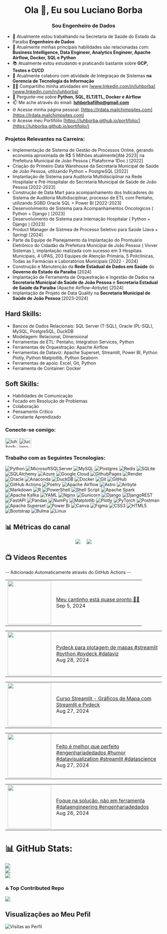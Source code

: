 <h1 align="center">Ola 👋, Eu sou Luciano Borba</h1>
<h3 align="center">Sou Engenheiro de Dados</h3>

- 🔭 Atualmente estou trabalhando na Secretaria de Saúde do Estado da Paraíba **Engenheiro de Dados**
- 🌱 Atualmente minhas principais habilidades são relacionadas com: **Business Intelligence, Data Engineer, Analytics Engineer, Apache Airflow, Docker, SQL e Python**
- 📚 Atualmente estou estudando e praticando bastante sobre  **GCP, Testes e CI/CD**
- 👯 Atualmente colaboro com atividade de Integraçao de Sistemas **na Gerencia de Tecnologia da Informação**
- 👨‍💻 Compartilho minha atividades em [www.linkedin.com/in/luhborba](www.linkedin.com/in/luhborba)
- 💬 Pergunte-me sobre **Python, SQL, ELT/ETL, Docker e Airflow**
- 📫 Me ache através do email: **luhborbafilho@gmail.com**
- 🌐	Acesse minha página pessoal: [https://lrdata.mailchimpsites.com](https://lrdata.mailchimpsites.com)
- 🌐	Acesse meu Portifólio [https://luhborba.github.io/portifolio/](https://luhborba.github.io/portifolio/)


<h3 align="left">Projetos Relevantes na Carreira:</h3>

  -  Implementação de Sistema de Gestão de Processos Online, gerando economia aproximada de R$ 5 Milhões atualmente[Até 2023] na Prefeitura Municipal de João Pessoa ( Plataforma 1Doc ) [2022] 
  -  Criação do Primeiro Data Warehouse da Secretaria Municipal de Saúde de João Pessoa, utilizando Python + PostgreSQL [2022] 
  -  Implantação de Sistema para Auditoria Multidisciplinar na Rede Hospitalar e Pré-Hospitalar do Secretaria Municipal de Saúde de João Pessoa [2022-2023]
  -  Construção de Data Mart para acompanhamento dos Indicadores do Sistema de Auditoria Multidisciplinar, processo de ETL com Pentaho, utilizando SGBD Oracle SQL + Power BI [2022-2023]
  -  Desenvolvimento de Sistema para Acompanhamentos Oncologicos ( Python + Django ) [2023]
  -  Desenvolvimento de Sistema para Internação Hospitalar ( Python + Django ) [2023]
  -  Product Manager de Sistmea de Processo Seletivo para Saúde (Java + Spring) [2024]
  -  Parte da Equipe de Planejamento da Implantação do Prontuário Eletrônico do Cidadão da Prefeitura Municipal de João Pessoa ( Vivver Sistemas ), implantação realizada com sucesso em 3 Hospitais Municipais, 4 UPAS, 203 Equipes de Atenção Primária, 5 Policlinicas, Todas as Farmácias e Laboratórios Municipais [2022 - 2024]
  -  Construção e Manutenção da **Rede Estadual de Dados em Saúde** do **Governo do Estado da Paraíba** [2024]
  -  Implantação de Ferramenta de Orquestração e Ingestão de Dados na **Secretaria Municipal de Saúde de João Pessoa** e **Secretaria Estadual de Saúde da Paraíba** (Apache Airflow-Airbyte) [2024]
  -  Implantação de Projeto de Data Quality na **Secretaria Municipal de Saúde de João Pessoa** [2023-2024]

## Hard Skills:
- Bancos de Dados Relacionais: SQL Server (T-SQL), Oracle (PL-SQL), MySQL, PostgreSQL, DuckDB
- Modelagem: Relacional, Dimensional
- Ferramentas de ETL: Pentaho, Integration Services, Python
- Ferramentas de Orquestração: Apache Airflow
- Ferramentas de Dataviz: Apache Superset, Streamlit, Power BI, Python Plotly, Python Matplotlib, Python Seaborn
- Ferramentas de apoio: Excel, Git, Python
- Ferramenta de Container: Docker

## Soft Skills:
- Habilidades de Comunicação
- Focado em Resolução de Problemas
- Colaboração
- Pensamento Crítico
- Constante Aprendizado


<h3 align="left">Conecte-se comigo:</h3>
<p align="left">
<a href="https://linkedin.com/in/luhborba" target="blank"><img align="center" src="https://raw.githubusercontent.com/rahuldkjain/github-profile-readme-generator/master/src/images/icons/Social/linked-in-alt.svg" alt="luhborba" height="30" width="40" /></a>
<a href="https://www.youtube.com/@luhborba" target="blank"><img align="center" src="https://raw.githubusercontent.com/rahuldkjain/github-profile-readme-generator/master/src/images/icons/Social/youtube.svg" alt="luciano borba" height="30" width="40" /></a>
</p>

<h3 align="left">Trabalho com as Seguintes Tecnologias: </h3>

![Python](https://img.shields.io/badge/python-3670A0?style=for-the-badge&logo=python&logoColor=ffdd54) ![MicrosoftSQLServer](https://img.shields.io/badge/Microsoft%20SQL%20Server-CC2927?style=for-the-badge&logo=microsoft%20sql%20server&logoColor=white) ![MySQL](https://img.shields.io/badge/mysql-4479A1.svg?style=for-the-badge&logo=mysql&logoColor=white) ![Postgres](https://img.shields.io/badge/postgres-%23316192.svg?style=for-the-badge&logo=postgresql&logoColor=white) ![Redis](https://img.shields.io/badge/redis-%23DD0031.svg?style=for-the-badge&logo=redis&logoColor=white) ![SQLite](https://img.shields.io/badge/sqlite-%2307405e.svg?style=for-the-badge&logo=sqlite&logoColor=white) ![SQLAlchemy](https://img.shields.io/badge/SQLAlchemy-1.4.23-red.svg) ![Azure](https://img.shields.io/badge/azure-%230072C6.svg?style=for-the-badge&logo=microsoftazure&logoColor=white) ![Google Cloud](https://img.shields.io/badge/GoogleCloud-%234285F4.svg?style=for-the-badge&logo=google-cloud&logoColor=white) ![GithubPages](https://img.shields.io/badge/github%20pages-121013?style=for-the-badge&logo=github&logoColor=white) ![Render](https://img.shields.io/badge/Render-%46E3B7.svg?style=for-the-badge&logo=render&logoColor=white) ![Oracle](https://img.shields.io/badge/Oracle-F80000?style=for-the-badge&logo=oracle&logoColor=white) ![Anaconda](https://img.shields.io/badge/Anaconda-%2344A833.svg?style=for-the-badge&logo=anaconda&logoColor=white) ![DuckDB](https://img.shields.io/badge/DuckDB-0.2.2-blue.svg) ![Docker](https://img.shields.io/badge/docker-%230db7ed.svg?style=for-the-badge&logo=docker&logoColor=white) ![Git](https://img.shields.io/badge/git-%23F05033.svg?style=for-the-badge&logo=git&logoColor=white) ![GitHub](https://img.shields.io/badge/github-%23121011.svg?style=for-the-badge&logo=github&logoColor=white) ![GitHub Actions](https://img.shields.io/badge/github%20actions-%232671E5.svg?style=for-the-badge&logo=githubactions&logoColor=white) ![Poetry](https://img.shields.io/badge/Poetry-%233B82F6.svg?style=for-the-badge&logo=poetry&logoColor=0B3D8D) ![Apache Airflow](https://img.shields.io/badge/Apache%20Airflow-017CEE?style=for-the-badge&logo=Apache%20Airflow&logoColor=white) ![Astro](https://img.shields.io/badge/astro-%232C2052.svg?style=for-the-badge&logo=astro&logoColor=white) ![Airbyte](https://img.shields.io/badge/Airbyte-0.35.8-blue.svg) ![Markdown](https://img.shields.io/badge/markdown-%23000000.svg?style=for-the-badge&logo=markdown&logoColor=white) ![R](https://img.shields.io/badge/r-%23276DC3.svg?style=for-the-badge&logo=r&logoColor=white)  ![PowerShell](https://img.shields.io/badge/PowerShell-%235391FE.svg?style=for-the-badge&logo=powershell&logoColor=white) ![Shell Script](https://img.shields.io/badge/shell_script-%23121011.svg?style=for-the-badge&logo=gnu-bash&logoColor=white) ![Apache Spark](https://img.shields.io/badge/Apache%20Spark-FDEE21?style=for-the-badge&logo=apachespark&logoColor=black) ![Apache Kafka](https://img.shields.io/badge/Apache%20Kafka-000?style=for-the-badge&logo=apachekafka) ![YAML](https://img.shields.io/badge/yaml-%23ffffff.svg?style=for-the-badge&logo=yaml&logoColor=151515) ![Nginx](https://img.shields.io/badge/nginx-%23009639.svg?style=for-the-badge&logo=nginx&logoColor=white) ![Gunicorn](https://img.shields.io/badge/gunicorn-%298729.svg?style=for-the-badge&logo=gunicorn&logoColor=white) ![Django](https://img.shields.io/badge/django-%23092E20.svg?style=for-the-badge&logo=django&logoColor=white) ![DjangoREST](https://img.shields.io/badge/DJANGO-REST-ff1709?style=for-the-badge&logo=django&logoColor=white&color=ff1709&labelColor=gray) ![FastAPI](https://img.shields.io/badge/FastAPI-005571?style=for-the-badge&logo=fastapi) ![Pandas](https://img.shields.io/badge/pandas-%23150458.svg?style=for-the-badge&logo=pandas&logoColor=white) ![NumPy](https://img.shields.io/badge/numpy-%23013243.svg?style=for-the-badge&logo=numpy&logoColor=white) ![Matplotlib](https://img.shields.io/badge/Matplotlib-%23ffffff.svg?style=for-the-badge&logo=Matplotlib&logoColor=black) ![Plotly](https://img.shields.io/badge/Plotly-%233F4F75.svg?style=for-the-badge&logo=plotly&logoColor=white) ![PyTorch](https://img.shields.io/badge/PyTorch-%23EE4C2C.svg?style=for-the-badge&logo=PyTorch&logoColor=white) ![Postman](https://img.shields.io/badge/Postman-FF6C37?style=for-the-badge&logo=postman&logoColor=white) ![Apache Superset](https://img.shields.io/badge/Apache%20Superset-0.999-ff69b4.svg) ![Power Bi](https://img.shields.io/badge/power_bi-F2C811?style=for-the-badge&logo=powerbi&logoColor=black) ![Canva](https://img.shields.io/badge/Canva-%2300C4CC.svg?style=for-the-badge&logo=Canva&logoColor=white) ![Figma](https://img.shields.io/badge/figma-%23F24E1E.svg?style=for-the-badge&logo=figma&logoColor=white) ![CSS3](https://img.shields.io/badge/css3-%231572B6.svg?style=for-the-badge&logo=css3&logoColor=white) ![HTML5](https://img.shields.io/badge/html5-%23E34F26.svg?style=for-the-badge&logo=html5&logoColor=white) ![Bootstrap](https://img.shields.io/badge/bootstrap-%238511FA.svg?style=for-the-badge&logo=bootstrap&logoColor=white) ![Bulma](https://img.shields.io/badge/bulma-00D0B1?style=for-the-badge&logo=bulma&logoColor=white) ![Linux](https://img.shields.io/badge/Linux-5.10-green.svg) 

## 📊 Métricas do canal

<div style="display: flex; justify-content: center;">
  <div style="margin-right: 10px;">
    <a href="http://youtube.com/@luhborba?sub_confirmation=1">
      <img src="https://img.shields.io/youtube/channel/subscribers/UCN16u-GFjdNmVWlxBZvRqsQ" />
    </a>
  </div>
  <div style="margin-left: 10px;">
    <a href="http://youtube.com/@luhborba?sub_confirmation=1">
      <img src="https://img.shields.io/youtube/channel/views/UCN16u-GFjdNmVWlxBZvRqsQ" />
    </a>
  </div>
</div>

## 📺 Vídeos Recentes

-- Adicionado Automaticamente através do GitHub Actions --

<!-- YOUTUBE:START --><table><tr><td><a href="https://www.youtube.com/watch?v=qEY19LeGfbo"><img width="140px" src="https://i.ytimg.com/vi/qEY19LeGfbo/mqdefault.jpg"></a></td>
<td><a href="https://www.youtube.com/watch?v=qEY19LeGfbo">Meu cantinho está quase pronto 💪🚀</a><br/>Sep 5, 2024</td></tr></table>
<table><tr><td><a href="https://www.youtube.com/watch?v=6vapobVcL4U"><img width="140px" src="https://i.ytimg.com/vi/6vapobVcL4U/mqdefault.jpg"></a></td>
<td><a href="https://www.youtube.com/watch?v=6vapobVcL4U">Pydeck para plotagem de mapas #streamlit #python #pydeck #dataviz</a><br/>Aug 28, 2024</td></tr></table>
<table><tr><td><a href="https://www.youtube.com/watch?v=U3DB9LWq9Bg"><img width="140px" src="https://i.ytimg.com/vi/U3DB9LWq9Bg/mqdefault.jpg"></a></td>
<td><a href="https://www.youtube.com/watch?v=U3DB9LWq9Bg">Curso Streamlit - Gráficos de Mapa com Streamlit e Pydeck</a><br/>Aug 27, 2024</td></tr></table>
<table><tr><td><a href="https://www.youtube.com/watch?v=NJT-4XqUMS8"><img width="140px" src="https://i.ytimg.com/vi/NJT-4XqUMS8/mqdefault.jpg"></a></td>
<td><a href="https://www.youtube.com/watch?v=NJT-4XqUMS8">Feito é melhor que perfeito #engenhariadedados #humor  #datavisualization #streamlit #datascience</a><br/>Aug 27, 2024</td></tr></table>
<table><tr><td><a href="https://www.youtube.com/watch?v=llTGtrkV8AA"><img width="140px" src="https://i.ytimg.com/vi/llTGtrkV8AA/mqdefault.jpg"></a></td>
<td><a href="https://www.youtube.com/watch?v=llTGtrkV8AA">Foque na solução, não em ferramenta #dataengineering #engenhariadedados</a><br/>Aug 26, 2024</td></tr></table>
<!-- YOUTUBE:END -->

<div>
  
# 📊 GitHub Stats:
![](https://github-readme-stats.vercel.app/api?username=luhborba&theme=great-gatsby&hide_border=false&include_all_commits=true&count_private=true)<br/>
![](https://github-readme-streak-stats.herokuapp.com/?user=luhborba&theme=great-gatsby&hide_border=false)<br/>
![](https://github-readme-stats.vercel.app/api/top-langs/?username=luhborba&theme=great-gatsby&hide_border=false&include_all_commits=true&count_private=true&layout=compact)

### 🔝 Top Contributed Repo
![](https://github-contributor-stats.vercel.app/api?username=luhborba&limit=5&theme=dark&combine_all_yearly_contributions=true)

## Visualizações ao Meu Pefil
![Visitas ao Perfil](https://komarev.com/ghpvc/?username=luhborba&color=blueviolet)

</div>

